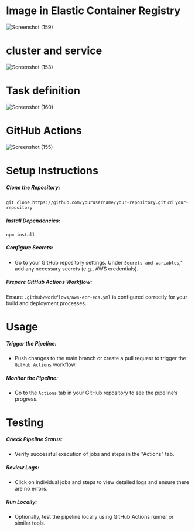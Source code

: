 # Image  in Elastic Container Registry
![Screenshot (159)](https://github.com/user-attachments/assets/b68e8e7a-bf0d-4800-a27a-2d1c5da65a0e) 
<br>
# cluster and service

![Screenshot (153)](https://github.com/user-attachments/assets/9ea7e770-217b-48a4-b740-00a26f0e322d)

# Task definition

![Screenshot (160)](https://github.com/user-attachments/assets/b11ad43c-f764-437d-a016-48cace3772ad)

# GitHub Actions

![Screenshot (155)](https://github.com/user-attachments/assets/0bbaec0b-b3fd-4bf2-80f2-f21af3365959)
# Setup Instructions
##### Clone the Repository:
`git clone https://github.com/yourusername/your-repository.git`
`cd your-repository`
##### Install Dependencies:
`npm install`

##### Configure Secrets: <br>
- Go to your GitHub repository settings.
Under `Secrets and variables`," add any necessary secrets (e.g., AWS credentials).

##### Prepare GitHub Actions Workflow: <br>

Ensure `.github/workflows/aws-ecr-ecs.yml` is configured correctly for your build and deployment processes.

# Usage
##### Trigger the Pipeline:

- Push changes to the main branch or create a pull request to trigger the `GitHub Actions` workflow.
##### Monitor the Pipeline:

- Go to the `Actions` tab in your GitHub repository to see the pipeline’s progress.

# Testing
##### Check Pipeline Status:

- Verify successful execution of jobs and steps in the "Actions" tab.
##### Review Logs:

- Click on individual jobs and steps to view detailed logs and ensure there are no errors.
##### Run Locally:

- Optionally, test the pipeline locally using GitHub Actions runner or similar tools.

